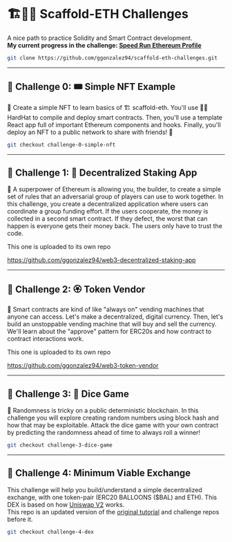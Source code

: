 # 🏗👷🏾 Scaffold-ETH Challenges

A nice path to practice Solidity and Smart Contract development.  
**My current progress in the challenge:
[Speed Run Ethereum Profile](https://buidlguidl.com/builders/0xa935CEC3c5Ef99D7F1016674DEFd455Ef06776C5)**

``` bash 
git clone https://github.com/ggonzalez94/scaffold-eth-challenges.git
```
---

## 🚩 Challenge 0: 🎟 Simple NFT Example

🎫 Create a simple NFT to learn basics of 🏗 scaffold-eth. You'll use 👷‍♀️ HardHat to compile and deploy smart contracts. Then, you'll use a template React app full of important Ethereum components and hooks. Finally, you'll deploy an NFT to a public network to share with friends! 🚀

``` bash 
git checkout challenge-0-simple-nft
```

---

## 🚩 Challenge 1: 🥩 Decentralized Staking App

🦸 A superpower of Ethereum is allowing you, the builder, to create a simple set of rules that an adversarial group of players can use to work together. In this challenge, you create a decentralized application where users can coordinate a group funding effort. If the users cooperate, the money is collected in a second smart contract. If they defect, the worst that can happen is everyone gets their money back. The users only have to trust the code.  

This one is uploaded to its own repo

https://github.com/ggonzalez94/web3-decentralized-staking-app

---

## 🚩 Challenge 2: 🏵 Token Vendor

🤖 Smart contracts are kind of like "always on" vending machines that anyone can access. Let's make a decentralized, digital currency. Then, let's build an unstoppable vending machine that will buy and sell the currency. We'll learn about the "approve" pattern for ERC20s and how contract to contract interactions work.

This one is uploaded to its own repo

https://github.com/ggonzalez94/web3-token-vendor

---

## 🚩 Challenge 3: 🎲 Dice Game

🎰 Randomness is tricky on a public deterministic blockchain.  In this challenge you will explore creating random numbers using block hash and how that may be exploitable.  Attack the dice game with your own contract by predicting the randomness ahead of time to always roll a winner!

``` bash 
git checkout challenge-3-dice-game
```

---

## 🚩 Challenge 4: Minimum Viable Exchange
This challenge will help you build/understand a simple decentralized exchange, with one token-pair (ERC20 BALLOONS ($BAL) and ETH). This DEX is based on how [Uniswap V2](https://docs.uniswap.org/protocol/V2/concepts/protocol-overview/how-uniswap-works) works.  
This repo is an updated version of the [original tutorial](https://medium.com/@austin_48503/%EF%B8%8F-minimum-viable-exchange-d84f30bd0c90) and challenge repos before it.

``` bash 
git checkout challenge-4-dex
```